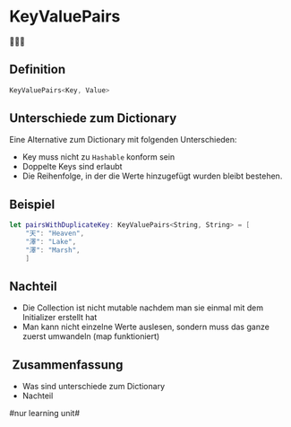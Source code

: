 # KeyValuePairs
🧑‍🤝‍🧑

## Definition

```swift
KeyValuePairs<Key, Value>
```

## Unterschiede zum Dictionary
Eine Alternative zum Dictionary mit folgenden Unterschieden:

- Key muss nicht zu `Hashable` konform sein
- Doppelte Keys sind erlaubt
- Die Reihenfolge, in der die Werte hinzugefügt wurden bleibt bestehen.


## Beispiel

```swift
let pairsWithDuplicateKey: KeyValuePairs<String, String> = [
    "天": "Heaven",
    "澤": "Lake",
    "澤": "Marsh",
	]
```


## Nachteil
- Die Collection ist nicht mutable nachdem man sie einmal mit dem Initializer erstellt hat
- Man kann nicht einzelne Werte auslesen, sondern muss das ganze zuerst umwandeln (map funktioniert)

##  Zusammenfassung
- Was sind unterschiede zum Dictionary
- Nachteil

#nur learning unit#